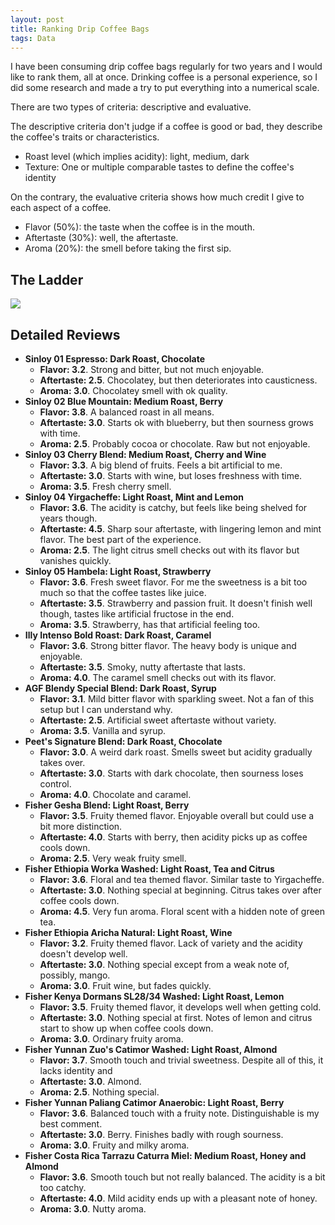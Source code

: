 ```yaml
---
layout: post
title: Ranking Drip Coffee Bags
tags: Data
---
```


I have been consuming drip coffee bags regularly for two years and I would like to rank them, all at once. Drinking coffee is a personal experience, so I did some research and made a try to put everything into a numerical scale.

There are two types of criteria: descriptive and evaluative.

The descriptive criteria don't judge if a coffee is good or bad, they describe the coffee's traits or characteristics. 

- Roast level (which implies acidity): light, medium, dark
- Texture: One or multiple comparable tastes to define the coffee's identity

On the contrary, the evaluative criteria shows how much credit I give to each aspect of a coffee. 

- Flavor (50%): the taste when the coffee is in the mouth. 
- Aftertaste (30%): well, the aftertaste.
- Aroma (20%): the smell before taking the first sip.

## The Ladder

![](https://jiaxi-github-pages-photohost.oss-cn-beijing.aliyuncs.com/pyreneesalpaca/images/2021-11-11-coffee-ladder.png)

## Detailed Reviews

- **Sinloy 01 Espresso: Dark Roast, Chocolate**
  - **Flavor: 3.2**. Strong and bitter, but not much enjoyable.
  - **Aftertaste: 2.5**. Chocolatey, but then deteriorates into causticness.
  - **Aroma: 3.0**. Chocolatey smell with ok quality.
- **Sinloy 02 Blue Mountain: Medium Roast, Berry**
  - **Flavor: 3.8**. A balanced roast in all means.
  - **Aftertaste: 3.0**. Starts ok with blueberry, but then sourness grows with time.
  - **Aroma: 2.5**. Probably cocoa or chocolate. Raw but not enjoyable.
- **Sinloy 03 Cherry Blend: Medium Roast, Cherry and Wine**
  - **Flavor: 3.3**. A big blend of fruits. Feels a bit artificial to me.
  - **Aftertaste: 3.0**. Starts with wine, but loses freshness with time.
  - **Aroma: 3.5**. Fresh cherry smell.
- **Sinloy 04 Yirgacheffe: Light Roast, Mint and Lemon**
  - **Flavor: 3.6**. The acidity is catchy, but feels like being shelved for years though.
  - **Aftertaste: 4.5**. Sharp sour aftertaste, with lingering lemon and mint flavor. The best part of the experience.
  - **Aroma: 2.5**. The light citrus smell checks out with its flavor but vanishes quickly.
- **Sinloy 05 Hambela: Light Roast, Strawberry**
  - **Flavor: 3.6**. Fresh sweet flavor. For me the sweetness is a bit too much so that the coffee tastes like juice.
  - **Aftertaste: 3.5**. Strawberry and passion fruit. It doesn't finish well though, tastes like artificial fructose in the end.
  - **Aroma: 3.5**. Strawberry, has that artificial feeling too.
- **Illy Intenso Bold Roast: Dark Roast, Caramel**
  - **Flavor: 3.6**. Strong bitter flavor. The heavy body is unique and enjoyable.
  - **Aftertaste: 3.5**. Smoky, nutty aftertaste that lasts.
  - **Aroma: 4.0**. The caramel smell checks out with its flavor.
- **AGF Blendy Special Blend: Dark Roast, Syrup**
  - **Flavor: 3.1**. Mild bitter flavor with sparkling sweet. Not a fan of this setup but I can understand why.
  - **Aftertaste: 2.5**. Artificial sweet aftertaste without variety.
  - **Aroma: 3.5**. Vanilla and syrup.
- **Peet's Signature Blend: Dark Roast, Chocolate**
  - **Flavor: 3.0**. A weird dark roast. Smells sweet but acidity gradually takes over.
  - **Aftertaste: 3.0**. Starts with dark chocolate, then sourness loses control.
  - **Aroma: 4.0**. Chocolate and caramel. 
- **Fisher Gesha Blend: Light Roast, Berry**
  - **Flavor: 3.5**. Fruity themed flavor. Enjoyable overall but could use a bit more distinction.
  - **Aftertaste: 4.0**. Starts with berry, then acidity picks up as coffee cools down.
  - **Aroma: 2.5**. Very weak fruity smell.
- **Fisher Ethiopia Worka Washed: Light Roast, Tea and Citrus**
  - **Flavor: 3.6**. Floral and tea themed flavor. Similar taste to Yirgacheffe.
  - **Aftertaste: 3.0**. Nothing special at beginning. Citrus takes over after coffee cools down.
  - **Aroma: 4.5**. Very fun aroma. Floral scent with a hidden note of green tea.
- **Fisher Ethiopia Aricha Natural: Light Roast, Wine**
  - **Flavor: 3.2**. Fruity themed flavor. Lack of variety and the acidity doesn't develop well.
  - **Aftertaste: 3.0**. Nothing special except from a weak note of, possibly, mango.
  - **Aroma: 3.0**. Fruit wine, but fades quickly.
- **Fisher Kenya Dormans SL28/34 Washed: Light Roast, Lemon**
  - **Flavor: 3.5**. Fruity themed flavor, it develops well when getting cold.
  - **Aftertaste: 3.0**. Nothing special at first. Notes of lemon and citrus start to show up when coffee cools down.
  - **Aroma: 3.0**. Ordinary fruity aroma.
- **Fisher Yunnan Zuo's Catimor Washed: Light Roast, Almond**
  - **Flavor: 3.7**. Smooth touch and trivial sweetness. Despite all of this, it lacks identity and 
  - **Aftertaste: 3.0**. Almond.
  - **Aroma: 2.5**. Nothing special.
- **Fisher Yunnan Paliang Catimor Anaerobic: Light Roast, Berry**
  - **Flavor: 3.6**. Balanced touch with a fruity note. Distinguishable is my best comment.
  - **Aftertaste: 3.0**. Berry. Finishes badly with rough sourness.
  - **Aroma: 3.0**. Fruity and milky aroma.
- **Fisher Costa Rica Tarrazu Caturra Miel: Medium Roast, Honey and Almond**
  - **Flavor: 3.6**. Smooth touch but not really balanced. The acidity is a bit too catchy.
  - **Aftertaste: 4.0**. Mild acidity ends up with a pleasant note of honey.
  - **Aroma: 3.0**. Nutty aroma.

